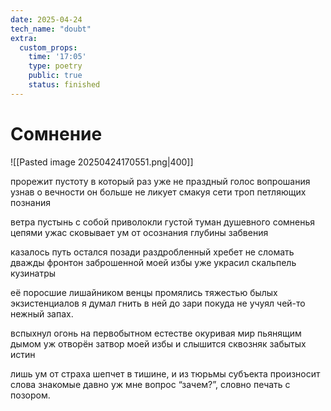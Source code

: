 ```yaml
---
date: 2025-04-24
tech_name: "doubt"
extra:
  custom_props:
    time: '17:05'
    type: poetry
    public: true
    status: finished
---
```

# Сомнение

![[Pasted image 20250424170551.png|400]]

прорежит пустоту в который раз
уже не праздный голос вопрошания
узнав о вечности он больше не ликует
смакуя сети троп петляющих познания

ветра пустынь с собой приволокли
густой туман душевного сомненья
цепями ужас сковывает ум
от осознания глубины забвения

казалось путь остался позади
раздробленный хребет не сломать дважды
фронтон заброшенной моей избы
уже украсил скальпель кузинатры

её поросшие лишайником венцы
промялись тяжестью былых экзистенциалов
я думал гнить в ней до зари
покуда не учуял чей-то нежный запах.

вспыхнул огонь на первобытном естестве 
окуривая мир пьянящим дымом
уж отворён затвор моей избы
и слышится сквозняк забытых истин

лишь ум от страха шепчет в тишине,
и из тюрьмы субъекта произносит
слова знакомые давно уж мне
вопрос “зачем?”, словно печать с позором.
